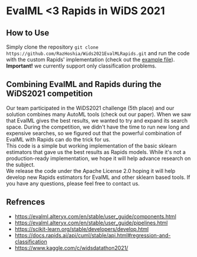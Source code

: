 # EvalML <3 Rapids in WiDS 2021
## How to Use
Simply clone the repository `git clone https://github.com/RazHoshia/Wids2021EvalMLRapids.git` and run the code with the custom Rapids' implementation (check out the [example file](https://github.com/RazHoshia/Wids2021EvalMLRapids/blob/main/example.py)).<br>
<b>Important!</b> we currently support only classification problems.
## Combining EvalML and Rapids during the WiDS2021 competition
Our team participated in the WiDS2021 challenge (5th place) and our solution combines many AutoML tools (check out our paper). When we saw that EvalML gives the best results, we wanted to try and expand its search space. During the competition, we didn't have the time to run new long and expensive searches, so we figured out that the powerful combination of EvalML with Rapids can do the trick for us.<br>
This code is a simple but working implementation of the basic sklearn estimators that gave us the best results as Rapids models.
While it's not a production-ready implementation, we hope it will help advance research on the subject.<br>
We release the code under the Apache License 2.0 hoping it will help develop new Rapids estimators for EvalML and other sklearn based tools.
If you have any questions, please feel free to contact us.
## Refrences
- https://evalml.alteryx.com/en/stable/user_guide/components.html
- https://evalml.alteryx.com/en/stable/user_guide/pipelines.html
- https://scikit-learn.org/stable/developers/develop.html
- https://docs.rapids.ai/api/cuml/stable/api.html#regression-and-classification
- https://www.kaggle.com/c/widsdatathon2021/
